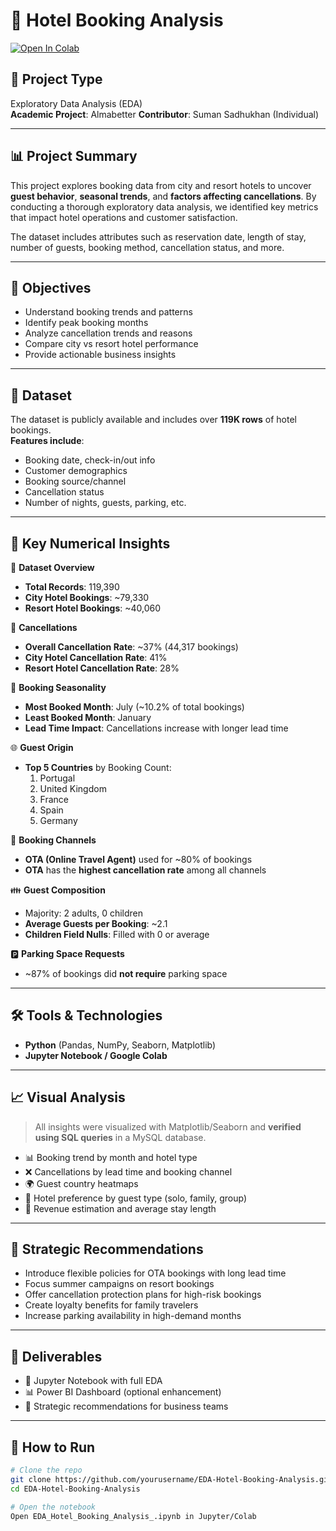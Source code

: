 # 🏨 Hotel Booking Analysis

[![Open In Colab](https://colab.research.google.com/assets/colab-badge.svg)](https://colab.research.google.com/github/techysuman27/EDA---Hotel_Booking_Analysis/blob/main/EDA_Hotel_Booking_Analysis_.ipynb)

## 📌 Project Type  
Exploratory Data Analysis (EDA)  
**Academic Project**: Almabetter 
**Contributor**: Suman Sadhukhan (Individual)

---

## 📊 Project Summary

This project explores booking data from city and resort hotels to uncover **guest behavior**, **seasonal trends**, and **factors affecting cancellations**. By conducting a thorough exploratory data analysis, we identified key metrics that impact hotel operations and customer satisfaction.  

The dataset includes attributes such as reservation date, length of stay, number of guests, booking method, cancellation status, and more.

---

## 🧩 Objectives

- Understand booking trends and patterns  
- Identify peak booking months  
- Analyze cancellation trends and reasons  
- Compare city vs resort hotel performance  
- Provide actionable business insights  

---

## 📂 Dataset

The dataset is publicly available and includes over **119K rows** of hotel bookings.  
**Features include**:  
- Booking date, check-in/out info  
- Customer demographics  
- Booking source/channel  
- Cancellation status  
- Number of nights, guests, parking, etc.

---

## 🔢 Key Numerical Insights

📌 **Dataset Overview**  
- **Total Records**: 119,390  
- **City Hotel Bookings**: ~79,330  
- **Resort Hotel Bookings**: ~40,060  

🚫 **Cancellations**  
- **Overall Cancellation Rate**: ~37% (44,317 bookings)  
- **City Hotel Cancellation Rate**: 41%  
- **Resort Hotel Cancellation Rate**: 28%  

📆 **Booking Seasonality**  
- **Most Booked Month**: July (~10.2% of total bookings)  
- **Least Booked Month**: January  
- **Lead Time Impact**: Cancellations increase with longer lead time  

🌐 **Guest Origin**  
- **Top 5 Countries** by Booking Count:  
  1. Portugal  
  2. United Kingdom  
  3. France  
  4. Spain  
  5. Germany  

📲 **Booking Channels**  
- **OTA (Online Travel Agent)** used for ~80% of bookings  
- **OTA** has the **highest cancellation rate** among all channels  

👪 **Guest Composition**  
- Majority: 2 adults, 0 children  
- **Average Guests per Booking**: ~2.1  
- **Children Field Nulls**: Filled with 0 or average  

🅿️ **Parking Space Requests**  
- ~87% of bookings did **not require** parking space

---

## 🛠️ Tools & Technologies

- **Python** (Pandas, NumPy, Seaborn, Matplotlib)  
- **Jupyter Notebook / Google Colab**  

---

## 📈 Visual Analysis

> All insights were visualized with Matplotlib/Seaborn and **verified using SQL queries** in a MySQL database.

- 📊 Booking trend by month and hotel type  
- ❌ Cancellations by lead time and booking channel  
- 🌍 Guest country heatmaps  
- 🏨 Hotel preference by guest type (solo, family, group)  
- 🧾 Revenue estimation and average stay length  

---


## 🎯 Strategic Recommendations

- Introduce flexible policies for OTA bookings with long lead time  
- Focus summer campaigns on resort bookings  
- Offer cancellation protection plans for high-risk bookings  
- Create loyalty benefits for family travelers  
- Increase parking availability in high-demand months

---

## 📁 Deliverables

- 📒 Jupyter Notebook with full EDA  
- 📊 Power BI Dashboard (optional enhancement)   
- 🧠 Strategic recommendations for business teams

---

## 🚀 How to Run

```bash
# Clone the repo
git clone https://github.com/yourusername/EDA-Hotel-Booking-Analysis.git
cd EDA-Hotel-Booking-Analysis

# Open the notebook
Open EDA_Hotel_Booking_Analysis_.ipynb in Jupyter/Colab
